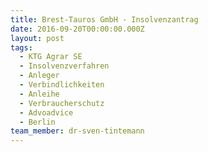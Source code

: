 ```yaml
---
title: Brest-Tauros GmbH - Insolvenzantrag
date: 2016-09-20T00:00:00.000Z
layout: post
tags:
  - KTG Agrar SE
  - Insolvenzverfahren
  - Anleger
  - Verbindlichkeiten
  - Anleihe
  - Verbraucherschutz
  - Advoadvice
  - Berlin
team_member: dr-sven-tintemann
---
```

